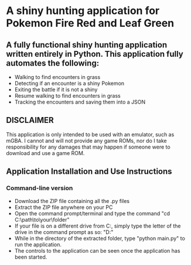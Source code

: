 # A shiny hunting application for Pokemon Fire Red and Leaf Green

## A fully functional shiny hunting application written entirely in Python. This application fully automates the following:

* Walking to find encounters in grass
* Detecting if an encounter is a shiny Pokemon
* Exiting the battle if it is not a shiny
* Resume walking to find encounters in grass
* Tracking the encounters and saving them into a JSON

## DISCLAIMER
This application is only intended to be used with an emulator, such as mGBA. I cannot and will not provide any game ROMs, nor do I take responsibility for any damages that may happen if someone were to download and use a game ROM.

## Application Installation and Use Instructions
### Command-line version
* Download the ZIP file containing all the .py files
* Extract the ZIP file anywhere on your PC
* Open the command prompt/terminal and type the command "cd C:\path\to\your\folder"
* If your file is on a different drive from C:, simply type the letter of the drive in the command prompt as so: "D:"
* While in the directory of the extracted folder, type "python main.py" to run the application.
* The controls to the application can be seen once the application has been started.
